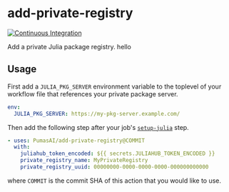 # add-private-registry

[![Continuous Integration](https://github.com/PumasAI/add-private-registry/actions/workflows/ci.yml/badge.svg "Continuous Integration")](https://github.com/PumasAI/add-private-registry/actions/workflows/ci.yml)

Add a private Julia package registry. hello

## Usage

First add a `JULIA_PKG_SERVER` environment variable to the toplevel of your workflow file that references your private package server.

```yml
env:
  JULIA_PKG_SERVER: https://my-pkg-server.example.com/
```

Then add the following step after your job's [`setup-julia`](https://github.com/julia-actions/setup-julia) step.

```yml
- uses: PumasAI/add-private-registry@COMMIT
  with:
    juliahub_token_encoded: ${{ secrets.JULIAHUB_TOKEN_ENCODED }}
    private_registry_name: MyPrivateRegistry
    private_registry_uuid: 00000000-0000-0000-0000-000000000000
```

where `COMMIT` is the commit SHA of this action that you would like to use.

